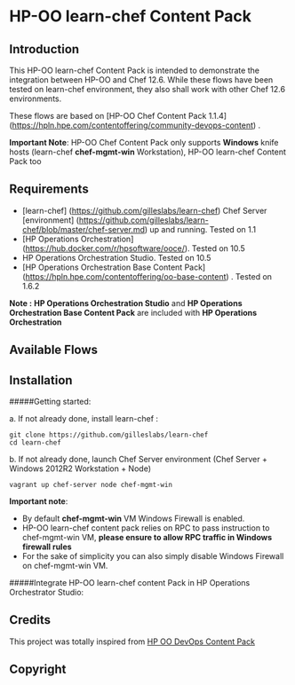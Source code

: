 # HP-OO learn-chef Content Pack

## Introduction

This HP-OO learn-chef Content Pack is intended to demonstrate the integration between HP-OO and Chef 12.6.
While these flows have been tested on learn-chef environment, they also shall work with other Chef 12.6 environments.

These flows are based on [HP-OO Chef Content Pack 1.1.4] (https://hpln.hpe.com/contentoffering/community-devops-content) .

**Important Note**: HP-OO Chef Content Pack only supports **Windows** knife hosts (learn-chef **chef-mgmt-win** Workstation), HP-OO learn-chef Content Pack too

## Requirements

+ [learn-chef] (https://github.com/gilleslabs/learn-chef) Chef Server [environment] (https://github.com/gilleslabs/learn-chef/blob/master/chef-server.md) up and running. Tested on 1.1
+ [HP Operations Orchestration] (https://hub.docker.com/r/hpsoftware/ooce/). Tested on 10.5
+ HP Operations Orchestration Studio. Tested on 10.5
+ [HP Operations Orchestration Base Content Pack] (https://hpln.hpe.com/contentoffering/oo-base-content) . Tested on 1.6.2  

**Note :** **HP Operations Orchestration Studio** and **HP Operations Orchestration Base Content Pack** are included with **HP Operations Orchestration**

## Available Flows



## Installation

#####Getting started:

a. If not already done, install learn-chef :
```
git clone https://github.com/gilleslabs/learn-chef
cd learn-chef
```

b. If not already done, launch Chef Server environment (Chef Server + Windows 2012R2 Workstation + Node)

`vagrant up chef-server node chef-mgmt-win`

**Important note**: 
+ By default **chef-mgmt-win** VM Windows Firewall is enabled.
+ HP-OO learn-chef content pack relies on RPC to pass instruction to chef-mgmt-win VM, **please ensure to allow RPC traffic in Windows firewall rules** 
+ For the sake of simplicity you can also simply disable Windows Firewall on chef-mgmt-win VM.



#####Integrate HP-OO learn-chef content Pack in HP Operations Orchestrator Studio:




## Credits

This project was totally inspired from [HP OO DevOps Content Pack](https://hpln.hpe.com/contentoffering/community-devops-content)

## Copyright

